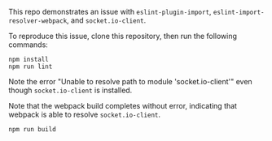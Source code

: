 This repo demonstrates an issue with `eslint-plugin-import`,
`eslint-import-resolver-webpack`, and `socket.io-client`.

To reproduce this issue, clone this repository, then run the following commands:

```
npm install
npm run lint
```

Note the error "Unable to resolve path to module 'socket.io-client'" even though
`socket.io-client` is installed.

Note that the webpack build completes without error, indicating that webpack is
able to resolve `socket.io-client`.

```
npm run build
```
